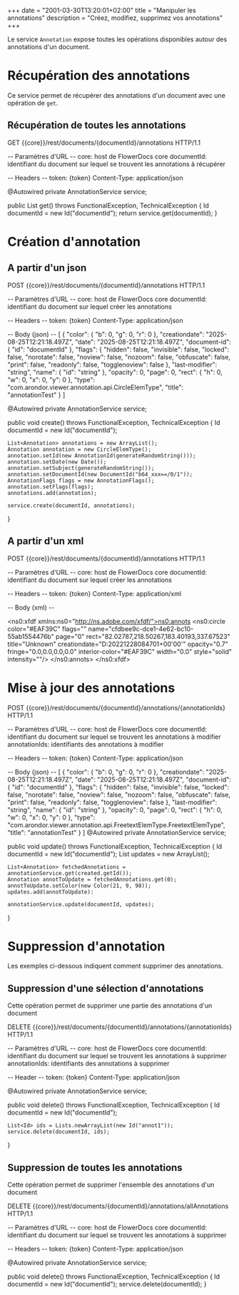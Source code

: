 +++
date = "2001-03-30T13:20:01+02:00"
title = "Manipuler les annotations"
description = "Créez, modifiez, supprimez vos annotations"
+++

Le service `Annotation` expose toutes les opérations disponibles autour des annotations d'un document.


# Récupération des annotations

Ce service permet de récupérer des annotations d'un document avec une opération de `get`.

## Récupération de toutes les annotations 

GET {{core}}/rest/documents/{documentId}/annotations HTTP/1.1

-- Paramètres d'URL --
core: host de FlowerDocs core
documentId: identifiant du document sur lequel se trouvent les annotations à récupérer

-- Headers --
token: {token}
Content-Type: application/json

@Autowired
private AnnotationService service;

public List<Annotation> get() throws FunctionalException, TechnicalException
{
	Id documentId = new Id("documentId");
	return service.get(documentId);
}

<!-- ## Récupération des rotations 

Cette fonctionnalité n'est pas implémentée. -->

# Création d'annotation 

## A partir d'un json

POST {{core}}/rest/documents/{documentId}/annotations HTTP/1.1

-- Paramètres d'URL --
core: host de FlowerDocs core
documentId: identifiant du document sur lequel créer les annotations

-- Headers --
token: {token}
Content-Type: application/json

-- Body (json) --
[
    {
		"color": {
			"b": 0,
			"g": 0,
			"r": 0
		},
		"creationdate": "2025-08-25T12:21:18.497Z",
		"date": "2025-08-25T12:21:18.497Z",
		"document-id": {
			"id": "documentId"
		},
		"flags": {
			"hidden": false,
			"invisible": false,
			"locked": false,
			"norotate": false,
			"noview": false,
			"nozoom": false,
			"obfuscate": false,
			"print": false,
			"readonly": false,
			"togglenoview": false
		},
		"last-modifier": "string",
		"name": {
			"id": "string"
		},
		"opacity": 0,
		"page": 0,
		"rect": {
			"h": 0,
			"w": 0,
			"x": 0,
			"y": 0
		},
		"type": "com.arondor.viewer.annotation.api.CircleElemType",
		"title": "annotationTest"
    }
]

@Autowired
private AnnotationService service;

public void create() throws FunctionalException, TechnicalException
{
	Id documentId = new Id("documentId");

	List<Annotation> annotations = new ArrayList();
	Annotation annotation = new CircleElemType();
    annotation.setId(new AnnotationId(generateRandomString()));
    annotation.setDate(new Date());
    annotation.setSubject(generateRandomString());
    annotation.setDocumentId(new DocumentId("b64_xxx==/0/1"));
    AnnotationFlags flags = new AnnotationFlags();
	annotation.setFlags(flags);
	annotations.add(annotation);

	service.create(documentId, annotations);
}

## A partir d'un xml

POST {{core}}/rest/documents/{documentId}/annotations HTTP/1.1

-- Paramètres d'URL --
core: host de FlowerDocs core
documentId: identifiant du document sur lequel créer les annotations

-- Headers --
token: {token}
Content-Type: application/xml

-- Body (xml) --
<?xml version="1.0" encoding="UTF-8"?>
<ns0:xfdf xmlns:ns0="http://ns.adobe.com/xfdf/"><ns0:annots>
<ns0:circle color="#EAF39C" flags="" name="cfdbee9c-dce1-4e62-bc10-55ab1554476b" page="0" rect="82.02787,218.50267,183.40193,337.67523" title="Unknown" creationdate="D:20221228084701+00'00'" opacity="0.7" fringe="0.0,0.0,0.0,0.0" interior-color="#EAF39C" width="0.0" style="solid" intensity=""/>
</ns0:annots>
</ns0:xfdf>

# Mise à jour des annotations 

POST {{core}}/rest/documents/{documentId}/annotations/{annotationIds} HTTP/1.1

-- Paramètres d'URL --
core: host de FlowerDocs core
documentId: identifiant du document sur lequel se trouvent les annotations à modifier
annotationIds: identifiants des annotations à modifier 

-- Headers --
token: {token}
Content-Type: application/json

-- Body (json) --
[
    {
		"color": {
			"b": 0,
			"g": 0,
			"r": 0
		},
		"creationdate": "2025-08-25T12:21:18.497Z",
		"date": "2025-08-25T12:21:18.497Z",
		"document-id": {
			"id": "documentId"
		},
		"flags": {
			"hidden": false,
			"invisible": false,
			"locked": false,
			"norotate": false,
			"noview": false,
			"nozoom": false,
			"obfuscate": false,
			"print": false,
			"readonly": false,
			"togglenoview": false
		},
		"last-modifier": "string",
		"name": {
			"id": "string"
		},
		"opacity": 0,
		"page": 0,
		"rect": {
			"h": 0,
			"w": 0,
			"x": 0,
			"y": 0
		},
		"type": "com.arondor.viewer.annotation.api.FreetextElemType.FreetextElemType",
		"title": "annotationTest"
    }
]
@Autowired
private AnnotationService service;

public void update() throws FunctionalException, TechnicalException
{
	Id documentId = new Id("documentId");
	List<Annotation> updates = new ArrayList();

	List<Annotation> fetchedAnnotations = annotationService.get(created.getId());
    Annotation annotToUpdate = fetchedAnnotations.get(0);
    annotToUpdate.setColor(new Color(21, 9, 98));
	updates.add(annotToUpdate):

    annotationService.update(documentId, updates);
}


# Suppression d'annotation

Les exemples ci-dessous indiquent comment supprimer des annotations.

## Suppression d'une sélection d'annotations

Cette opération permet de supprimer une partie des annotations d'un document 

DELETE {{core}}/rest/documents/{documentId}/annotations/{annotationIds} HTTP/1.1

-- Paramètres d'URL --
core: host de FlowerDocs core
documentId: identifiant du document sur lequel se trouvent les annotations à supprimer
annotationIds: identifiants des annotations à supprimer  

-- Header -- 
token: {token}
Content-Type: application/json

@Autowired
private AnnotationService service;

public void delete() throws FunctionalException, TechnicalException
{
	Id documentId = new Id("documentId");

	List<Id> ids = Lists.newArrayList(new Id("annot1"));
	service.delete(documentId, ids);
}

## Suppression de toutes les annotations

Cette opération permet de supprimer l'ensemble des annotations d'un document 

DELETE {{core}}/rest/documents/{documentId}/annotations/allAnnotations HTTP/1.1

-- Paramètres d'URL --
core: host de FlowerDocs core
documentId: identifiant du document sur lequel se trouvent les annotations à supprimer

-- Headers -- 
token: {token}
Content-Type: application/json

@Autowired
private AnnotationService service;

public void delete() throws FunctionalException, TechnicalException
{
	Id documentId = new Id("documentId");
	service.delete(documentId);
}

